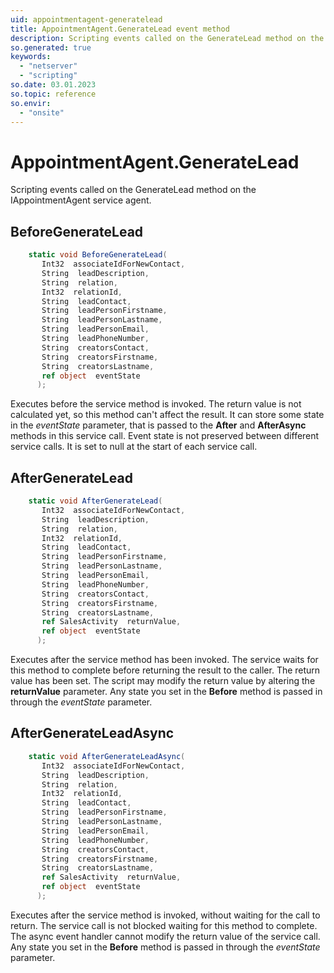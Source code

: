 ```yaml
---
uid: appointmentagent-generatelead
title: AppointmentAgent.GenerateLead event method
description: Scripting events called on the GenerateLead method on the AppointmentAgent service agent.
so.generated: true
keywords:
  - "netserver"
  - "scripting"
so.date: 03.01.2023
so.topic: reference
so.envir:
  - "onsite"
---
```

# AppointmentAgent.GenerateLead

Scripting events called on the <see cref='M:SuperOffice.CRM.Services.IAppointmentAgent.GenerateLead'>GenerateLead</see> method on the <see cref='IAppointmentAgent'>IAppointmentAgent</see>  service agent.

## BeforeGenerateLead
```cs
    static void BeforeGenerateLead(
       Int32  associateIdForNewContact,
       String  leadDescription,
       String  relation,
       Int32  relationId,
       String  leadContact,
       String  leadPersonFirstname,
       String  leadPersonLastname,
       String  leadPersonEmail,
       String  leadPhoneNumber,
       String  creatorsContact,
       String  creatorsFirstname,
       String  creatorsLastname,
       ref object  eventState
      );
```
Executes before the service method is invoked.
The return value is not calculated yet, so this method can't affect the result.
It can store some state in the *eventState* parameter, that is passed to the **After** and **AfterAsync** methods in this service call.
Event state is not preserved between different service calls. It is set to null at the start of each service call.
## AfterGenerateLead
```cs
    static void AfterGenerateLead(
       Int32  associateIdForNewContact,
       String  leadDescription,
       String  relation,
       Int32  relationId,
       String  leadContact,
       String  leadPersonFirstname,
       String  leadPersonLastname,
       String  leadPersonEmail,
       String  leadPhoneNumber,
       String  creatorsContact,
       String  creatorsFirstname,
       String  creatorsLastname,
       ref SalesActivity  returnValue,
       ref object  eventState
      );
```
Executes after the service method has been invoked. The service waits for this method to complete before returning the result to the caller.
The return value has been set. The script may modify the return value by altering the **returnValue** parameter.
Any state you set in the **Before** method is passed in through the *eventState* parameter.
## AfterGenerateLeadAsync
```cs
    static void AfterGenerateLeadAsync(
       Int32  associateIdForNewContact,
       String  leadDescription,
       String  relation,
       Int32  relationId,
       String  leadContact,
       String  leadPersonFirstname,
       String  leadPersonLastname,
       String  leadPersonEmail,
       String  leadPhoneNumber,
       String  creatorsContact,
       String  creatorsFirstname,
       String  creatorsLastname,
       ref SalesActivity  returnValue,
       ref object  eventState
      );
```
Executes after the service method is invoked, without waiting for the call to return.
The service call is not blocked waiting for this method to complete.
The async event handler cannot modify the return value of the service call.
Any state you set in the **Before** method is passed in through the *eventState* parameter.


